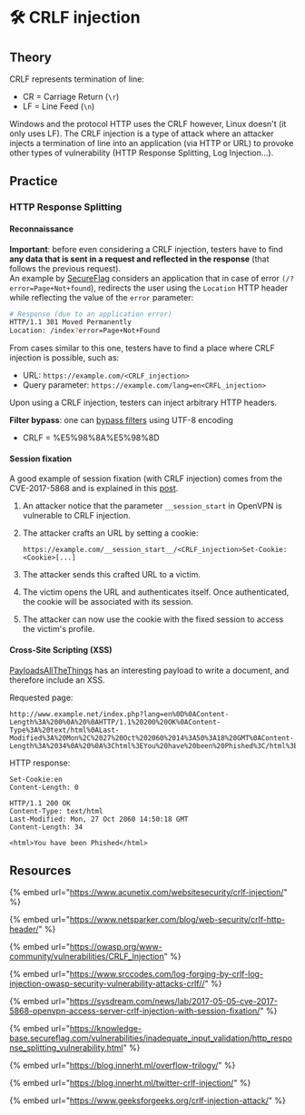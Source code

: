 # 🛠️ CRLF injection

## Theory

CRLF represents termination of line:

* CR = Carriage Return (`\r`)
* LF = Line Feed (`\n`)

Windows and the protocol HTTP uses the CRLF however, Linux doesn't (it only uses LF). The CRLF injection is a type of attack where an attacker injects a termination of line into an application (via HTTP or URL) to provoke other types of vulnerability (HTTP Response Splitting, Log Injection...).

## Practice

### HTTP Response Splitting

#### **Reconnaissance**

**Important**: before even considering a CRLF injection, testers have to find **any data that is sent in a request and reflected in the response** (that follows the previous request). \
An example by [SecureFlag](https://knowledge-base.secureflag.com/vulnerabilities/inadequate\_input\_validation/http\_response\_splitting\_vulnerability.html) considers an application that in case of error `(/?error=Page+Not+found`), redirects the user using the `Location` HTTP header while reflecting the value of the `error` parameter:

```bash
# Response (due to an application error)
HTTP/1.1 301 Moved Permanently
Location: /index?error=Page+Not+Found
```

From cases similar to this one, testers have to find a place where CRLF injection is possible, such as:

* URL: `https://example.com/<CRLF_injection>`
* Query parameter: `https://example.com/lang=en<CRFL_injection>`

Upon using a CRLF injection, testers can inject arbitrary HTTP headers.

**Filter bypass**: one can [bypass filters](https://blog.innerht.ml/twitter-crlf-injection/) using UTF-8 encoding

* CRLF = %E5%98%8A%E5%98%8D

#### Session fixation

A good example of session fixation (with CRLF injection) comes from the CVE-2017-5868 and is explained in this [post](https://sysdream.com/news/lab/2017-05-05-cve-2017-5868-openvpn-access-server-crlf-injection-with-session-fixation/).

1. An attacker notice that the parameter `__session_start` in OpenVPN is vulnerable to CRLF injection.
2.  The attacker crafts an URL by setting a cookie:

    ```
    https://example.com/__session_start__/<CRLF_injection>Set-Cookie:<Cookie>[...]
    ```
3. The attacker sends this crafted URL to a victim.
4. The victim opens the URL and authenticates itself. Once authenticated, the cookie will be associated with its session.
5. The attacker can now use the cookie with the fixed session to access the victim's profile.

#### Cross-Site Scripting (XSS)

[PayloadsAllTheThings](https://github.com/swisskyrepo/PayloadsAllTheThings/tree/master/CRLF%20Injection) has an interesting payload to write a document, and therefore include an XSS.

Requested page:

```
http://www.example.net/index.php?lang=en%0D%0AContent-Length%3A%200%0A%20%0AHTTP/1.1%20200%20OK%0AContent-Type%3A%20text/html%0ALast-Modified%3A%20Mon%2C%2027%20Oct%202060%2014%3A50%3A18%20GMT%0AContent-Length%3A%2034%0A%20%0A%3Chtml%3EYou%20have%20been%20Phished%3C/html%3E
```

HTTP response:

```
Set-Cookie:en
Content-Length: 0
​
HTTP/1.1 200 OK
Content-Type: text/html
Last-Modified: Mon, 27 Oct 2060 14:50:18 GMT
Content-Length: 34
​
<html>You have been Phished</html>
```

## Resources

{% embed url="https://www.acunetix.com/websitesecurity/crlf-injection/" %}

{% embed url="https://www.netsparker.com/blog/web-security/crlf-http-header/" %}

{% embed url="https://owasp.org/www-community/vulnerabilities/CRLF_Injection" %}

{% embed url="https://www.srccodes.com/log-forging-by-crlf-log-injection-owasp-security-vulnerability-attacks-crlf//" %}

{% embed url="https://sysdream.com/news/lab/2017-05-05-cve-2017-5868-openvpn-access-server-crlf-injection-with-session-fixation/" %}

{% embed url="https://knowledge-base.secureflag.com/vulnerabilities/inadequate_input_validation/http_response_splitting_vulnerability.html" %}

{% embed url="https://blog.innerht.ml/overflow-trilogy/" %}

{% embed url="https://blog.innerht.ml/twitter-crlf-injection/" %}

{% embed url="https://www.geeksforgeeks.org/crlf-injection-attack/" %}
